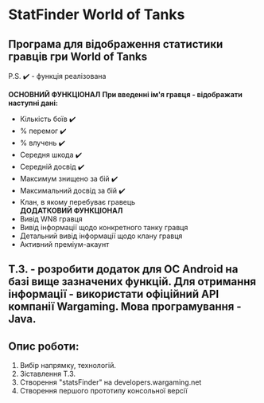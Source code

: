 # StatFinder World of Tanks 

## Програма для відображення статистики гравців гри World of Tanks

P.S. ✔️ - функція реалізована

**ОСНОВНИЙ ФУНКЦІОНАЛ**
**При введенні ім'я гравця - відображати наступні дані:**
- Кількість боїв ✔️
- % перемог ✔️
- % влучень ✔️
- Середня шкода ✔️
- Середній досвід ✔️
- Максимум знищено за бій ✔️
- Максимальний досвід за бій ✔️
- Клан, в якому перебуває гравець <br>
**ДОДАТКОВИЙ ФУНКЦІОНАЛ**
- Вивід WN8 гравця
- Вивід інформації щодо конкретного танку гравця
- Детальний вивід інформації щодо клану гравця
- Активний преміум-акаунт

## Т.З. - розробити додаток для ОС Android на базі вище зазначених функцій. Для отримання інформації - використати офіційний API компанії Wargaming. Мова програмування - Java.

## Опис роботи:
1. Вибір напрямку, технологій.
2. Зіставлення Т.З.
3. Створення "statsFinder" на developers.wargaming.net
4. Створення першого прототипу консольної версії
